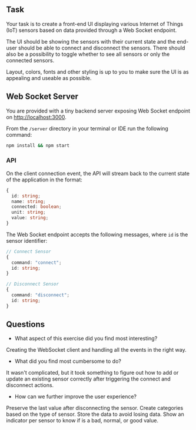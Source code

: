 ## Task

Your task is to create a front-end UI displaying various Internet of Things (IoT) sensors based on data provided through a Web Socket endpoint.

The UI should be showing the sensors with their current state and the end-user should be able to connect and disconnect the sensors. There should also be a possibility to toggle whether to see all sensors or only the connected sensors.

Layout, colors, fonts and other styling is up to you to make sure the UI is as appealing and useable as possible.

## Web Socket Server

You are provided with a tiny backend server exposing Web Socket endpoint on <http://localhost:3000>.

From the `/server` directory in your terminal or IDE run the following command:

```bash
npm install && npm start
```

### API

On the client connection event, the API will stream back to the current state of the application in the format:

```typescript
{
  id: string;
  name: string;
  connected: boolean;
  unit: string;
  value: string;
}
```

The Web Socket endpoint accepts the following messages, where `id` is the sensor identifier:

```typescript
// Connect Sensor
{
  command: "connect";
  id: string;
}

// Disconnect Sensor
{
  command: "disconnect";
  id: string;
}
```

## Questions

- What aspect of this exercise did you find most interesting?

Creating the WebSocket client and handling all the events in the right way.

- What did you find most cumbersome to do?

It wasn't complicated, but it took something to figure out how to add or update an existing sensor correctly after triggering the connect and disconnect actions.

- How can we further improve the user experience?

Preserve the last value after disconnecting the sensor. Create categories based on the type of sensor. Store the data to avoid losing data. Show an indicator per sensor to know if is a bad, normal, or good value.
